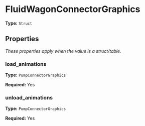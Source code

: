 # FluidWagonConnectorGraphics

**Type:** `Struct`

## Properties

*These properties apply when the value is a struct/table.*

### load_animations

**Type:** `PumpConnectorGraphics`

**Required:** Yes

### unload_animations

**Type:** `PumpConnectorGraphics`

**Required:** Yes

